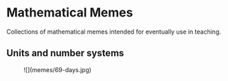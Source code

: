 # Mathematical Memes

Collections of mathematical memes intended for eventually use in teaching.


## Units and number systems

<figure markdown>
![](memes/69-days.jpg)
</figure>
